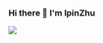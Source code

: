 ### Hi there 👋 I'm IpinZhu
<img align="left" src="https://github-readme-stats.vercel.app/api?username=IpinZhu&show_icons=true&icon_color=CE1D2D&text_color=718096&bg_color=ffffff&hide_title=true" />

